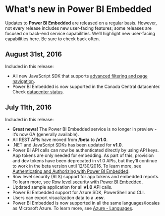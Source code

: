 <properties
   pageTitle="What's new in Power BI Embedded"
   description="Get the latest info on what's new in Power BI Embedded"
   services="power-bi-embedded"
   documentationCenter=""
   authors="mgblythe"
   manager="mblythe"
   editor=""
   tags=""/>
<tags
   ms.service="power-bi-embedded"
   ms.devlang="NA"
   ms.topic="article"
   ms.tgt_pltfrm="NA"
   ms.workload="powerbi"
   ms.date="07/06/2016"
   ms.author="mblythe"/>

# What's new in Power BI Embedded

Updates to **Power BI Embedded** are released on a regular basis. However, not every release includes new user-facing features; some releases are focused on back-end service capabilities. We’ll highlight new user-facing capabilities here. Be sure to check back often.

## August 31st, 2016

Included in this release:

- All new JavaScript SDK that supports [advanced filtering and page navigation](power-bi-embedded-interact-with-reports.md).
- Power BI Embedded is now supported in the Canada Central datacenter. Check [datacenter status](https://azure.microsoft.com/status/).

## July 11th, 2016

Included in this release:

-    **Great news!** The Power BI Embedded service is no longer in preview - it’s now GA (generally available).  
-    All REST APIs have moved from **/beta** to **/v1.0**.
-    .NET and JavaScript SDKs has been updated for **v1.0**.
-    Power BI API calls can now be authenticated directly by using API keys. App tokens are only needed for embedding. As part of this, provision and dev tokens have been deprecated in v1.0 APIs, but they’ll continue to work in the beta version until 12/30/2016. To learn more, see [Authenticating and Authorizing with Power BI Embedded](power-bi-embedded-app-token-flow.md).
-    Row level security (RLS) support for app tokens and embedded reports. To learn more, see [Row level security with Power BI Embedded](power-bi-embedded-rls.md).
-    Updated sample application for all **v1.0** API calls.
-    Power BI Embedded support for Azure SDK, PowerShell and CLI.
-    Users can export visualization data to a **.csv**.
-    Power BI Embedded is now supported in all the same languages/locales as Microsoft Azure. To learn more, see  [Azure - Languages](http://social.technet.microsoft.com/wiki/contents/articles/4234.windows-azure-extent-of-localization.aspx).
